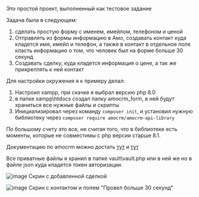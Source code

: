 Это простой проект, выполненный как тестовое задание 

Задача была в следующем:
1. сделать простую форму с именем, имейлом, телефоном и ценой
2. Отправлять из формы информацию в Амо, создавать контакт куда кладется имя, имейл и телефон, а также в контакт в отдельное поле класть информацию о том, что человек был на форме больше 30 секунд
3. Создавать сделку, куда кладется информация о цене, а так же прикреплять к ней контакт 

Для настройки окружения я к примеру делал:
1. Настроил xampp, при скачке я выбрал версию php 8.0
2. в папке xampp\htdocs создал папку amocrm_form, в ней будут храниться все нужные файлы и скрипты
3. Инициализировал через команду  `composer init`, и установил нужную библиотеку через `composer require amocrm/amocrm-api-library`

По большому счету это все, не считая того, что в библиотеке есть моменты, которые не совместимы с php версии старше 8.1.

Документацию по amocrm можно достать [тут](https://www.amocrm.ru/developers/content/crm_platform/platform-abilities) и [тут](https://github.com/amocrm/amocrm-api-php/tree/master)
    
Все приватные файлы я хранил в папке vault\vault.php или в ней же но в файле json куда кладется токен авторизации.


![image](https://github.com/user-attachments/assets/20d12ac7-29f7-452e-b7b9-5376b2a66b43)
Скрин с добавленной сделкой

![image](https://github.com/user-attachments/assets/6b87abb9-4f44-43c5-bab0-d8732033572e)
Скрин с контактом и полем "Провел больше 30 секунд"
